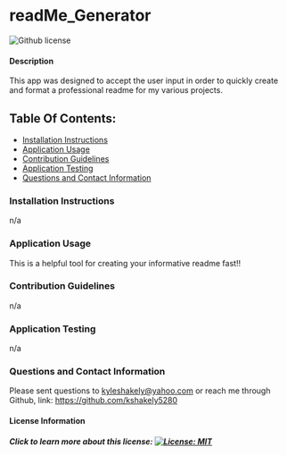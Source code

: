 # readMe_Generator
![Github license](https://img.shields.io/badge/license-MIT-blue.svg)
#### Description
This app was designed to accept the user input in order to quickly create and format a professional readme for my various projects.
## Table Of Contents:
* [Installation Instructions](#install)
* [Application Usage](#usage)
* [Contribution Guidelines](#guidelines)
* [Application Testing](#test)
* [Questions and Contact Information](#contact)
### Installation Instructions <a name="install"></a>
n/a
### Application Usage <a name="usage"></a>
This is a helpful tool for creating your informative readme fast!!
### Contribution Guidelines <a name="guidelines"></a>
n/a
### Application Testing <a name="test"></a>
n/a
### Questions and Contact Information <a name="contact"></a>
Please sent questions to kyleshakely@yahoo.com or reach me through Github, link: https://github.com/kshakely5280
#### License Information <a name="license"></a>
##### Click to learn more about this license: [![License: MIT](https://img.shields.io/badge/License-MIT-blue.svg)](https://opensource.org/licenses/MIT "Click to view the MIT License on opensource.org")
